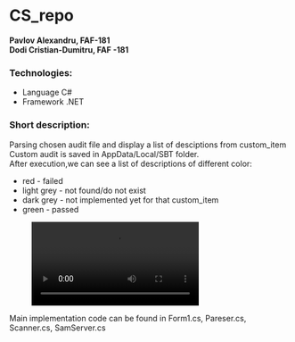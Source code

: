 # CS_repo

**Pavlov Alexandru, FAF-181**<br>
**Dodi Cristian-Dumitru, FAF -181**
### Technologies:
- Language C#
- Framework .NET
### Short description:
Parsing chosen audit file and display a list of desciptions from custom_item<br>
Custom audit is saved in AppData/Local/SBT folder.<br>
After execution,we can see a list of descriptions of different color:
 * red - failed<br>
 * light grey - not found/do not exist<br>
 * dark grey - not implemented yet for that custom_item<br>
 * green - passed
<figure class="video_container">
  <video controls="true" allowfullscreen="false">
    <source src="https://github.com/Sdude225/CS_repo/tree/crazy-experiment/video/Pavlov_Dodi_Lab4_ScreenRecroding.mp4" type="video/mp4">
  </video>
</figure>
Main implementation code can be found in Form1.cs, Pareser.cs, Scanner.cs, SamServer.cs
